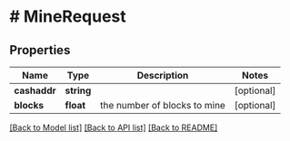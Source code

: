 # # MineRequest

## Properties

Name | Type | Description | Notes
------------ | ------------- | ------------- | -------------
**cashaddr** | **string** |  | [optional] 
**blocks** | **float** | the number of blocks to mine | [optional] 

[[Back to Model list]](../../README.md#documentation-for-models) [[Back to API list]](../../README.md#documentation-for-api-endpoints) [[Back to README]](../../README.md)


